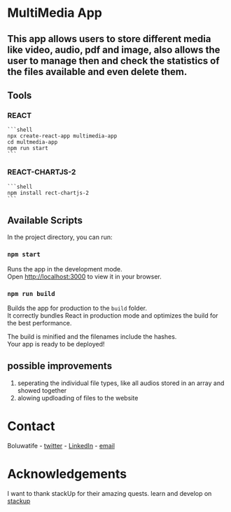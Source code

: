 # MultiMedia App

## This app allows users to store different media like video, audio, pdf and image, also allows the user to manage then and check the statistics of the files available and even delete them.

## Tools

### REACT

    ```shell
    npx create-react-app multimedia-app
    cd multmedia-app
    npm run start
    ```

### REACT-CHARTJS-2

    ```shell
    npm install rect-chartjs-2
    ```

## Available Scripts

In the project directory, you can run:

### `npm start`

Runs the app in the development mode.\
Open [http://localhost:3000](http://localhost:3000) to view it in your browser.

### `npm run build`

Builds the app for production to the `build` folder.\
It correctly bundles React in production mode and optimizes the build for the best performance.

The build is minified and the filenames include the hashes.\
Your app is ready to be deployed!

## possible improvements

1. seperating the individual file types, like all audios stored in an array and showed together
2. alowing updloading of files to the website

# Contact

Boluwatife - [twitter](https://twitter.com/Gammatiff05 "twitter") - [LinkedIn](https://www.linkedin.com/in/boluwatife-aminutaiwo-7566b5220/ "linkedIn") - [email](https://mail.google.com/mail/u/0/#inbox?compose=DmwnWrRnZMzZcMHqMDvHssWLRNfDGVcnDJbhmpdNnDjFXwcdQFvMWPzPHltTLwftqHjNGwqhBPjQ "gmail")

# Acknowledgements

I want to thank stackUp for their amazing quests. learn and develop on [stackup](https://app.stackup.dev/dashboard)

